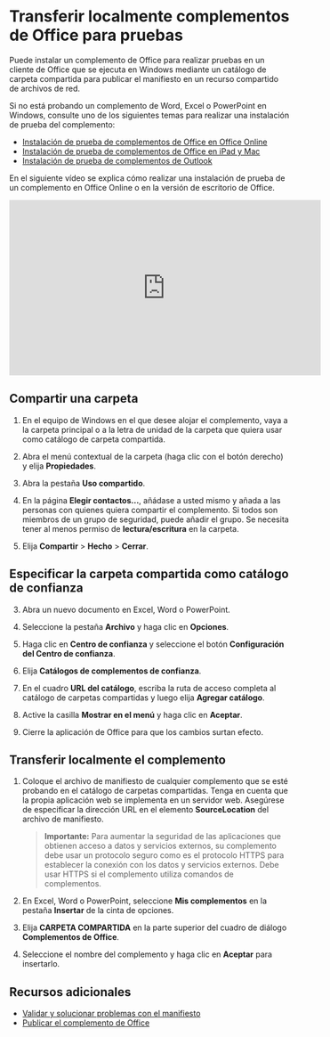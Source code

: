 
# <a name="sideload-office-add-ins-for-testing"></a>Transferir localmente complementos de Office para pruebas

Puede instalar un complemento de Office para realizar pruebas en un cliente de Office que se ejecuta en Windows mediante un catálogo de carpeta compartida para publicar el manifiesto en un recurso compartido de archivos de red. 

Si no está probando un complemento de Word, Excel o PowerPoint en Windows, consulte uno de los siguientes temas para realizar una instalación de prueba del complemento:

- [Instalación de prueba de complementos de Office en Office Online](sideload-office-add-ins-for-testing.md)
- [Instalación de prueba de complementos de Office en iPad y Mac](sideload-an-office-add-in-on-ipad-and-mac.md )
- [Instalación de prueba de complementos de Outlook](sideload-outlook-add-ins-for-testing.md )

En el siguiente vídeo se explica cómo realizar una instalación de prueba de un complemento en Office Online o en la versión de escritorio de Office.

<iframe width="560" height="315" src="https://www.youtube.com/embed/XXsAw2UUiQo" frameborder="0" allowfullscreen></iframe>


## <a name="share-a-folder"></a>Compartir una carpeta

1. En el equipo de Windows en el que desee alojar el complemento, vaya a la carpeta principal o a la letra de unidad de la carpeta que quiera usar como catálogo de carpeta compartida.

2. Abra el menú contextual de la carpeta (haga clic con el botón derecho) y elija **Propiedades**.

3. Abra la pestaña **Uso compartido**.

4. En la página **Elegir contactos...**, añádase a usted mismo y añada a las personas con quienes quiera compartir el complemento. Si todos son miembros de un grupo de seguridad, puede añadir el grupo. Se necesita tener al menos permiso de **lectura/escritura** en la carpeta. 

5. Elija **Compartir** > **Hecho** > **Cerrar**.

## <a name="specify-the-shared-folder-as-a-trusted-catalog"></a>Especificar la carpeta compartida como catálogo de confianza

      
3. Abra un nuevo documento en Excel, Word o PowerPoint.
    
4. Seleccione la pestaña **Archivo** y haga clic en **Opciones**.
    
5. Haga clic en **Centro de confianza** y seleccione el botón **Configuración del Centro de confianza**.
    
6. Elija **Catálogos de complementos de confianza**.
    
7. En el cuadro **URL del catálogo**, escriba la ruta de acceso completa al catálogo de carpetas compartidas y luego elija **Agregar catálogo**.
    
8. Active la casilla **Mostrar en el menú** y haga clic en **Aceptar**.

9. Cierre la aplicación de Office para que los cambios surtan efecto.
    
## <a name="sideload-your-add-in"></a>Transferir localmente el complemento


1. Coloque el archivo de manifiesto de cualquier complemento que se esté probando en el catálogo de carpetas compartidas. Tenga en cuenta que la propia aplicación web se implementa en un servidor web. Asegúrese de especificar la dirección URL en el elemento **SourceLocation** del archivo de manifiesto.

    >**Importante:**  Para aumentar la seguridad de las aplicaciones que obtienen acceso a datos y servicios externos, su complemento debe usar un protocolo seguro como es el protocolo HTTPS para establecer la conexión con los datos y servicios externos. Debe usar HTTPS si el complemento utiliza comandos de complementos.

2. En Excel, Word o PowerPoint, seleccione **Mis complementos** en la pestaña **Insertar** de la cinta de opciones.

3. Elija **CARPETA COMPARTIDA** en la parte superior del cuadro de diálogo **Complementos de Office**.

4. Seleccione el nombre del complemento y haga clic en **Aceptar** para insertarlo.


## <a name="additional-resources"></a>Recursos adicionales

- [Validar y solucionar problemas con el manifiesto](troubleshoot-manifest.md)
- [Publicar el complemento de Office](../publish/publish.md)
    
